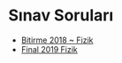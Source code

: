 # Sınav Soruları

<!--Index-->

- [Bitirme 2018 ~ Fizik](./S%C4%B1nav%20Sorular%C4%B1/Bitirme%202018%20~%20Fizik.pdf)
- [Final 2019 Fizik](./S%C4%B1nav%20Sorular%C4%B1/Final%202019%20Fizik.pdf)

<!--Index-->
